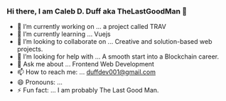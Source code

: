 ### Hi there, I am Caleb D. Duff aka TheLastGoodMan 👋


- 🔭 I’m currently working on ... a project called TRAV
- 🌱 I’m currently learning ... Vuejs
- 👯 I’m looking to collaborate on ... Creative and solution-based web projects.
- 🤔 I’m looking for help with ... A smooth start into a Blockchain career.
- 💬 Ask me about ... Frontend Web Development
- 📫 How to reach me: ... duffdev001@gmail.com
- 😄 Pronouns: ... 
- ⚡ Fun fact: ... I am probably The Last Good Man.

